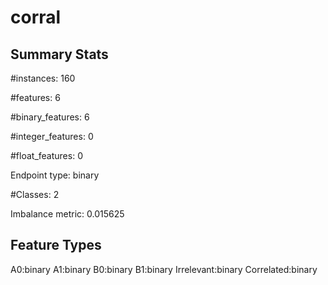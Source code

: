 # corral

## Summary Stats

#instances: 160

#features: 6

  #binary_features: 6

  #integer_features: 0

  #float_features: 0

Endpoint type: binary

#Classes: 2

Imbalance metric: 0.015625

## Feature Types

 A0:binary
A1:binary
B0:binary
B1:binary
Irrelevant:binary
Correlated:binary

